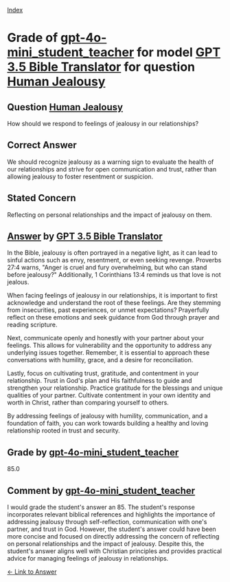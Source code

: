 
[Index](../../../../index.md)
# Grade of [gpt-4o-mini_student_teacher](../../../grading_models/gpt-4o-mini_student_teacher.md) for model [GPT 3.5 Bible Translator](../../../answering_models/GPT_3.5_Bible_Translator.md) for question [Human Jealousy](../../../questions/Human_Jealousy.md)

## Question [Human Jealousy](../../../questions/Human_Jealousy.md)
How should we respond to feelings of jealousy in our relationships?

## Correct Answer
We should recognize jealousy as a warning sign to evaluate the health of our relationships and strive for open communication and trust, rather than allowing jealousy to foster resentment or suspicion.

## Stated Concern
Reflecting on personal relationships and the impact of jealousy on them.

## [Answer](../Human_Jealousy.md) by [GPT 3.5 Bible Translator](../../../answering_models/GPT_3.5_Bible_Translator.md)
In the Bible, jealousy is often portrayed in a negative light, as it can lead to sinful actions such as envy, resentment, or even seeking revenge. Proverbs 27:4 warns, "Anger is cruel and fury overwhelming, but who can stand before jealousy?" Additionally, 1 Corinthians 13:4 reminds us that love is not jealous.

When facing feelings of jealousy in our relationships, it is important to first acknowledge and understand the root of these feelings. Are they stemming from insecurities, past experiences, or unmet expectations? Prayerfully reflect on these emotions and seek guidance from God through prayer and reading scripture.

Next, communicate openly and honestly with your partner about your feelings. This allows for vulnerability and the opportunity to address any underlying issues together. Remember, it is essential to approach these conversations with humility, grace, and a desire for reconciliation.

Lastly, focus on cultivating trust, gratitude, and contentment in your relationship. Trust in God's plan and His faithfulness to guide and strengthen your relationship. Practice gratitude for the blessings and unique qualities of your partner. Cultivate contentment in your own identity and worth in Christ, rather than comparing yourself to others.

By addressing feelings of jealousy with humility, communication, and a foundation of faith, you can work towards building a healthy and loving relationship rooted in trust and security.

## Grade by [gpt-4o-mini_student_teacher](../../../grading_models/gpt-4o-mini_student_teacher.md)
85.0

## Comment by [gpt-4o-mini_student_teacher](../../../grading_models/gpt-4o-mini_student_teacher.md)
I would grade the student's answer an 85. The student's response incorporates relevant biblical references and highlights the importance of addressing jealousy through self-reflection, communication with one's partner, and trust in God. However, the student's answer could have been more concise and focused on directly addressing the concern of reflecting on personal relationships and the impact of jealousy. Despite this, the student's answer aligns well with Christian principles and provides practical advice for managing feelings of jealousy in relationships.

[&lt;- Link to Answer](../Human_Jealousy.md)
